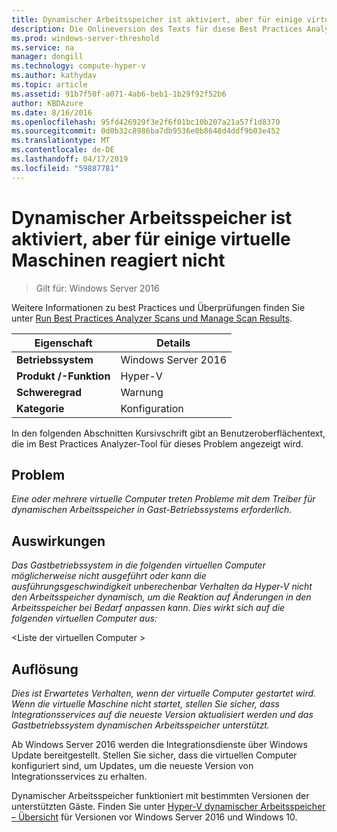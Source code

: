 ```yaml
---
title: Dynamischer Arbeitsspeicher ist aktiviert, aber für einige virtuelle Maschinen reagiert nicht
description: Die Onlineversion des Texts für diese Best Practices Analyzer-Regel.
ms.prod: windows-server-threshold
ms.service: na
manager: dongill
ms.technology: compute-hyper-v
ms.author: kathydav
ms.topic: article
ms.assetid: 91b7f50f-a071-4ab6-beb1-1b29f92f52b6
author: KBDAzure
ms.date: 8/16/2016
ms.openlocfilehash: 95fd426929f3e2f6f01bc10b207a21a57f1d8370
ms.sourcegitcommit: 0d0b32c8986ba7db9536e0b8648d4ddf9b03e452
ms.translationtype: MT
ms.contentlocale: de-DE
ms.lasthandoff: 04/17/2019
ms.locfileid: "59887781"
---
```

# <a name="dynamic-memory-is-enabled-but-not-responding-on-some-virtual-machines"></a>Dynamischer Arbeitsspeicher ist aktiviert, aber für einige virtuelle Maschinen reagiert nicht

>Gilt für: Windows Server 2016

Weitere Informationen zu best Practices und Überprüfungen finden Sie unter [Run Best Practices Analyzer Scans und Manage Scan Results](https://go.microsoft.com/fwlink/p/?LinkID=223177).  
  
|Eigenschaft|Details|  
|-|-|  
|**Betriebssystem**|Windows Server 2016|  
|**Produkt /-Funktion**|Hyper-V|  
|**Schweregrad**|Warnung|  
|**Kategorie**|Konfiguration|  
  
In den folgenden Abschnitten Kursivschrift gibt an Benutzeroberflächentext, die im Best Practices Analyzer-Tool für dieses Problem angezeigt wird.  
  
## <a name="issue"></a>Problem  
*Eine oder mehrere virtuelle Computer treten Probleme mit dem Treiber für dynamischen Arbeitsspeicher in Gast-Betriebssystems erforderlich.*  
  
## <a name="impact"></a>Auswirkungen  
*Das Gastbetriebssystem in die folgenden virtuellen Computer möglicherweise nicht ausgeführt oder kann die ausführungsgeschwindigkeit unberechenbar Verhalten da Hyper-V nicht den Arbeitsspeicher dynamisch, um die Reaktion auf Änderungen in den Arbeitsspeicher bei Bedarf anpassen kann. Dies wirkt sich auf die folgenden virtuellen Computer aus:*  
  
\<Liste der virtuellen Computer >  
  
## <a name="resolution"></a>Auflösung  
*Dies ist Erwartetes Verhalten, wenn der virtuelle Computer gestartet wird. Wenn die virtuelle Maschine nicht startet, stellen Sie sicher, dass Integrationsservices auf die neueste Version aktualisiert werden und das Gastbetriebssystem dynamischen Arbeitsspeicher unterstützt.*  
  
Ab Windows Server 2016 werden die Integrationsdienste über Windows Update bereitgestellt. Stellen Sie sicher, dass die virtuellen Computer konfiguriert sind, um Updates, um die neueste Version von Integrationsservices zu erhalten.  
  
Dynamischer Arbeitsspeicher funktioniert mit bestimmten Versionen der unterstützten Gäste. Finden Sie unter [Hyper-V dynamischer Arbeitsspeicher – Übersicht](https://technet.microsoft.com/library/hh831766.aspx) für Versionen vor Windows Server 2016 und Windows 10.  
  


